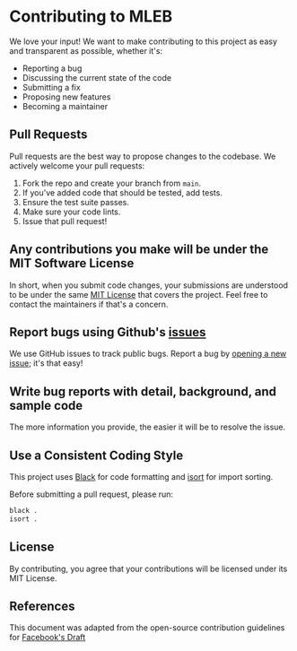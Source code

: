 # Contributing to MLEB

We love your input! We want to make contributing to this project as easy and transparent as possible, whether it's:

- Reporting a bug
- Discussing the current state of the code
- Submitting a fix
- Proposing new features
- Becoming a maintainer

## Pull Requests

Pull requests are the best way to propose changes to the codebase. We actively welcome your pull requests:

1. Fork the repo and create your branch from `main`.
2. If you've added code that should be tested, add tests.
3. Ensure the test suite passes.
4. Make sure your code lints.
5. Issue that pull request!

## Any contributions you make will be under the MIT Software License

In short, when you submit code changes, your submissions are understood to be under the same [MIT License](http://choosealicense.com/licenses/mit/) that covers the project. Feel free to contact the maintainers if that's a concern.

## Report bugs using Github's [issues](https://github.com/eugenekoran/mleb/issues)

We use GitHub issues to track public bugs. Report a bug by [opening a new issue](https://github.com/eugenekoran/mleb/issues/new); it's that easy!

## Write bug reports with detail, background, and sample code

The more information you provide, the easier it will be to resolve the issue.

## Use a Consistent Coding Style

This project uses [Black](https://github.com/psf/black) for code formatting and [isort](https://pycqa.github.io/isort/) for import sorting.

Before submitting a pull request, please run:

```bash
black .
isort .
```

## License

By contributing, you agree that your contributions will be licensed under its MIT License.

## References

This document was adapted from the open-source contribution guidelines for [Facebook's Draft](https://github.com/facebook/draft-js/blob/master/CONTRIBUTING.md)